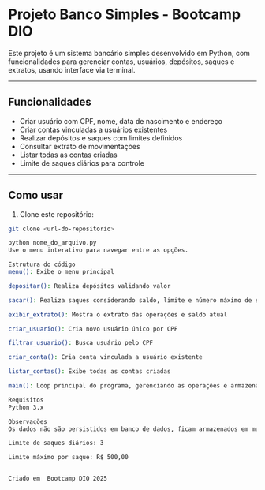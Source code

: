 # Projeto Banco Simples - Bootcamp DIO

Este projeto é um sistema bancário simples desenvolvido em Python, com funcionalidades para gerenciar contas, usuários, depósitos, saques e extratos, usando interface via terminal.

---

## Funcionalidades

- Criar usuário com CPF, nome, data de nascimento e endereço
- Criar contas vinculadas a usuários existentes
- Realizar depósitos e saques com limites definidos
- Consultar extrato de movimentações
- Listar todas as contas criadas
- Limite de saques diários para controle

---

## Como usar

1. Clone este repositório:

```bash
git clone <url-do-repositorio>

python nome_do_arquivo.py
Use o menu interativo para navegar entre as opções.

Estrutura do código
menu(): Exibe o menu principal

depositar(): Realiza depósitos validando valor

sacar(): Realiza saques considerando saldo, limite e número máximo de saques

exibir_extrato(): Mostra o extrato das operações e saldo atual

criar_usuario(): Cria novo usuário único por CPF

filtrar_usuario(): Busca usuário pelo CPF

criar_conta(): Cria conta vinculada a usuário existente

listar_contas(): Exibe todas as contas criadas

main(): Loop principal do programa, gerenciando as operações e armazenando dados em memória

Requisitos
Python 3.x

Observações
Os dados não são persistidos em banco de dados, ficam armazenados em memória durante a execução do programa.

Limite de saques diários: 3

Limite máximo por saque: R$ 500,00


Criado em  Bootcamp DIO 2025
